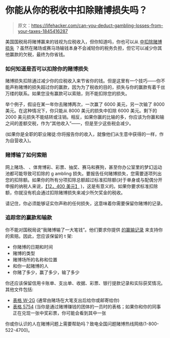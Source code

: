 # 你能从你的税收中扣除赌博损失吗？

> 原文：<https://lifehacker.com/can-you-deduct-gambling-losses-from-your-taxes-1845416287>

美国国税局将赌博赢来的钱视为应税收入，但你知道吗，你也可以从 [中扣除赌博损失](https://www.irs.gov/taxtopics/tc419) ？虽然在赌场或赛马场输钱本身不会减轻你的税务负担，但它可以减少你其他赢款的欠税，最终为你省钱。



### 如何知道是否可以扣除你的赌博损失

赌博损失扣除通过减少你的应税收入来节省你的钱。但是这里有一个技巧——你不能声称赌博的损失超过你的赢款，因为为了税收的目的，损失与你的赢款有着千丝万缕的联系。如果您没有赢款可以索赔，则不能扣除您的损失。

举个例子，假设在某一年你去赌博两次，一次赢了 6000 美元，另一次输了 8000 美元。在这种情况下，你只能从 8000 美元的损失中扣除 6000 美元。剩下的 2000 美元损失不能结转或注销。相反，如果你赢的比输的多，你应该为你赢和输之间的差额交税，作为“其他收入”——，但是至少这些税会减少。

(如果你是全职的职业赌徒[](https://www.cpajournal.com/2019/12/24/taxation-of-gambling-income):你将报告你的收入，就像他们从生意中获得的一样，作为自营收入)。

### **赌博输了如何索赔**

网上赌场、 、体育博彩、彩票、抽奖、赛马和赛狗，甚至你办公室里的梦幻运动池都可能导致可扣除的 g ambling 损失。要报告任何赌博损失，您需要逐项列出您的扣除额。如果你的所有分项扣除总额超过标准扣除额(对于单身或与配偶分开申报的纳税人来说，[【12，400 美元】](https://www.irs.gov/newsroom/irs-provides-tax-inflation-adjustments-for-tax-year-2020#:~:text=For%20single%20taxpayers%20and%20married,tax%20year%202020%2C%20up%20%24300.) )，这是有意义的。如果你要求标准扣除额，你就没有机会通过扣除赌博损失来减少所欠奖金的税收。

请记住，你必须能够证实你声称的任何损失，这意味着你需要保留你赌博的记录。

### **追踪您的赢款和输款**

你不能对国税局说“我赌博输了一大笔钱”。他们要求你提供 [的赢输记录](https://www.irs.gov/publications/p529#en_US_2019_publink10004013) 来支持你的索赔。因此，您应该保留的 t 架:

*   你赌博的日期和时间
*   赌博的类型
*   赌博场所的名称和位置
*   和你一起赌博的人
*   你赌了多少，赢了多少，输了多少

你还应该保留信用卡账单、支出单、收据、彩票、银行提款记录和实际获奖情况。其他文件包括:

*   [表格 W-2G](https://www.irs.gov/forms-pubs/about-form-w-2-g) (通常由赌场在大笔支出后给你或邮寄给你)
*   [表格 5754](https://www.irs.gov/forms-pubs/about-form-5754#:~:text=Payers%20use%20this%20form%20to,this%20form%20to%20the%20payer.) (当你是通过赌博赚钱的团体的一员时的表格；如果你和你的同事正在兑现一张中奖彩票，你可能会看到其中一张

你或你认识的人在赌博问题上需要帮助吗？致电全国问题赌博热线网络(1-800-522-4700)。